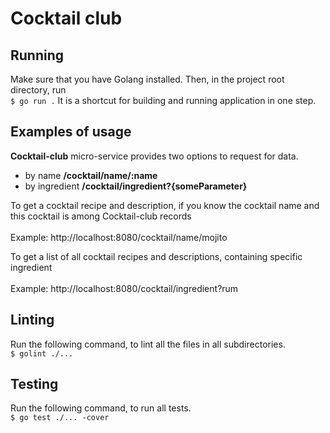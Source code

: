 # Cocktail club
## Running
Make sure that you have Golang installed. Then, in the project root directory, run<br>
``$ go run .``
It is a shortcut for building and running application in one step. 
## Examples of usage
**Cocktail-club** micro-service provides two options to request for data.
- by name **/cocktail/name/:name**
- by ingredient **/cocktail/ingredient?{someParameter}**

To get a cocktail recipe and description, if you know the cocktail name and this cocktail is among Cocktail-club records <br>  
Example: http://localhost:8080/cocktail/name/mojito

To get a list of all cocktail recipes and descriptions, containing specific ingredient <br>  
Example: http://localhost:8080/cocktail/ingredient?rum
## Linting
Run the following command, to lint all the files in all subdirectories.<br>
``$ golint ./...``
## Testing
Run the following command, to run all tests.<br>
``$ go test ./... -cover ``
